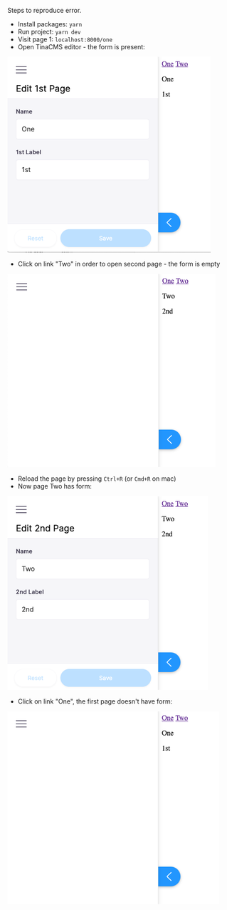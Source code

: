Steps to reproduce error.
- Install packages: `yarn`
- Run project: `yarn dev`
- Visit page 1: `localhost:8000/one`
- Open TinaCMS editor - the form is present:

![The form in the first openned page](images/one-ok.png)


- Click on link "Two" in order to open second page - the form is empty

![No form in the second openned page](images/two-error.png)


- Reload the page by pressing `Ctrl+R` (or `Cmd+R` on mac)
- Now page Two has form:

![The form in the first openned page](images/two-ok.png)


- Click on link "One", the first page doesn't have form:

![No form in the second openned page](images/one-error.png)

